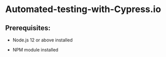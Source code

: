 # Automated-testing-with-Cypress.io

## Prerequisites:

 - Node.js 12 or above installed

 - NPM module installed
